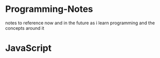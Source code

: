 # Programming-Notes
notes to reference now and in the future as i learn programming and the concepts around it

# JavaScript
